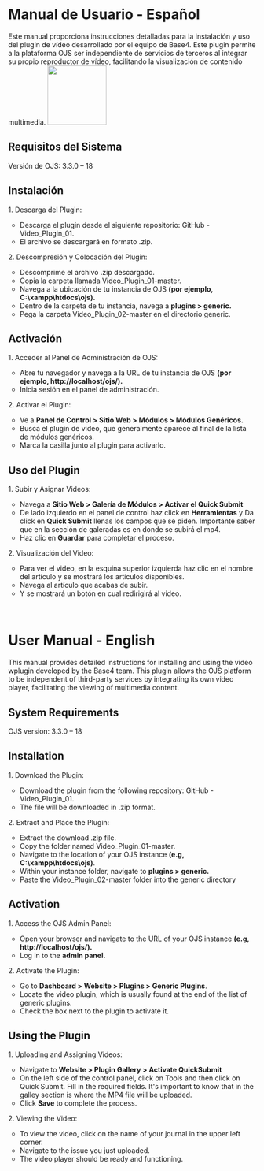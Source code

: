 <h1>Manual de Usuario - Español</h1>
Este manual proporciona instrucciones detalladas para la instalación y uso del plugin de vídeo desarrollado por el equipo de Base4. Este plugin permite a la plataforma OJS ser independiente de servicios de terceros al integrar su propio reproductor de vídeo, facilitando la visualización de contenido multimedia.
<img src="https://media.giphy.com/media/v1.Y2lkPTc5MGI3NjExeXJuZDdjMnp4NGU5NGQzN2Y5cjhqcmdhcmhqeGRnOTcwaWc3OW94cyZlcD12MV9pbnRlcm5hbF9naWZfYnlfaWQmY3Q9Zw/3o6MbbwX2g2GA4MUus/giphy.gif" width="120px">
<h2>Requisitos del Sistema</h2>
Versión de OJS: 3.3.0 – 18
<h2>Instalación</h2>
1. Descarga del Plugin:
<ul type="circle">
  <li>Descarga el plugin desde el siguiente repositorio: GitHub - Video_Plugin_01.</li>
  <li>El archivo se descargará en formato .zip. </li>
</ul>
2. Descompresión y Colocación del Plugin:
<ul type="circle">
  <li>Descomprime el archivo .zip descargado.</li>
  <li>Copia la carpeta llamada Video_Plugin_01-master.</li>
  <li> Navega a la ubicación de tu instancia de OJS <b>(por ejemplo, C:\xampp\htdocs\ojs).</b></li>
  <li>Dentro de la carpeta de tu instancia, navega a <b>plugins > generic.</b></li>
  <li>Pega la carpeta Video_Plugin_02-master en el directorio generic.</li>
</ul>

<h2>Activación</h2>
1. Acceder al Panel de Administración de OJS:
<ul type="circle">
  <li>Abre tu navegador y navega a la URL de tu instancia de OJS <b>(por ejemplo, http://localhost/ojs/).</b></li>
  <li>Inicia sesión en el panel de administración.</li>
</ul>
2. Activar el Plugin:
<ul type="circle">
  <li>Ve a <b>Panel de Control > Sitio Web > Módulos > Módulos Genéricos.</b></li>
  <li>Busca el plugin de video, que generalmente aparece al final de la lista de módulos genéricos.</li>
  <li>Marca la casilla junto al plugin para activarlo.</li>
</ul>

<h2>Uso del Plugin</h2>
1. Subir y Asignar Videos:
<ul type="circle">
  <li>Navega a <b>Sitio Web > Galería de Módulos > Activar el Quick Submit</b></li>
  <li>De lado izquierdo en el panel de control haz click en <b>Herramientas</b> y Da click en <b>Quick Submit</b> llenas los campos que se piden. Importante saber que en la sección de galeradas es en donde se subirá el mp4.</li>
  <li>Haz clic en <b>Guardar</b> para completar el proceso.</li>
</ul>
2. Visualización del Video:
<ul type="circle">
  <li>Para ver el video, en la esquina superior izquierda haz clic en el nombre del artículo y se mostrará los artículos disponibles.</li>
  <li>Navega al artículo que acabas de subir.</li>
  <li>Y se mostrará un botón en cual redirigirá al video.</li>
</ul>

</br>

<h1>User Manual - English</h1>
This manual provides detailed instructions for installing and using the video wplugin developed by the Base4 team. This plugin allows the OJS platform to be independent of third-party services by integrating its own video player, facilitating the viewing of multimedia content.

<h2>System Requirements</h2>
OJS version: 3.3.0 – 18
<h2>Installation</h2>
1. Download the Plugin:
<ul type="circle">
  <li>Download the plugin from the following repository: GitHub - Video_Plugin_01.</li>
  <li>The file will be downloaded in .zip format.</li>
</ul>
2. Extract and Place the Plugin:
<ul type="circle">
  <li>Extract the download .zip file.</li>
  <li>Copy the folder named Video_Plugin_01-master.</li>
  <li>Navigate to the location of your OJS instance <b>(e.g, C:\xampp\htdocs\ojs)</b>.</li>
  <li>Within your instance folder, navigate to  <b>plugins > generic.</b></li>
  <li>Paste the Video_Plugin_02-master folder into the generic directory</li>
</ul>

<h2>Activation</h2> 
1. Access the OJS Admin Panel:
<ul type="circle">
  <li>Open your browser and navigate to the URL of your OJS instance <b>(e.g, http://localhost/ojs/).</b></li>
  <li>Log in to the <b>admin panel.</b></li>
</ul>
2. Activate the Plugin:
<ul type="circle">
  <li>Go to <b>Dashboard > Website > Plugins > Generic Plugins</b>.</li>
  <li>Locate the video plugin, which is usually found at the end of the list of generic plugins.</li>
  <li>Check the box next to the plugin to activate it.</li>
</ul>

<h2>Using the Plugin</h2>
1. Uploading and Assigning Videos:
<ul type="circle">
  <li>Navigate to <b>Website > Plugin Gallery > Activate QuickSubmit</b></li>
  <li>On the left side of the control panel, click on Tools and then click on Quick Submit. Fill in the required fields. It's important to know that in the galley section is where the MP4 file will be uploaded.</li>
  <li>Click <b>Save</b> to complete the process.</li>
</ul>
2. Viewing the Video:
<ul type="circle">
  <li>To view the video, click on the name of your journal in the upper left corner.</li>
  <li>Navigate to the issue you just uploaded.</li>
  <li>The video player should be ready and functioning.</li>
</ul>
  




